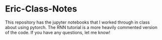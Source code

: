 # Eric-Class-Notes
This repository has the jupyter notebooks that I worked through in class about using pytorch. The RNN tutorial is a more heavily commented version of the code. If you have any questions, let me know!
